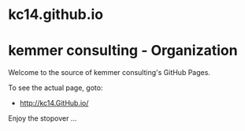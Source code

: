 # kc14.github.io
kemmer consulting - Organization
================================

Welcome to the source of kemmer consulting's GitHub Pages.

To see the actual page, goto:

* http://kc14.GitHub.io/
   
Enjoy the stopover ... 
